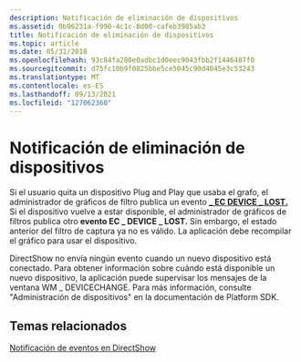 ```yaml
---
description: Notificación de eliminación de dispositivos
ms.assetid: 0b96231a-f990-4c1c-8d00-cafeb3985ab3
title: Notificación de eliminación de dispositivos
ms.topic: article
ms.date: 05/31/2018
ms.openlocfilehash: 93c84fa280e0adbc1d0eec9043fbb2f1446487f0
ms.sourcegitcommit: d75fc10b9f0825bbe5ce5045c90d4045e3c53243
ms.translationtype: MT
ms.contentlocale: es-ES
ms.lasthandoff: 09/13/2021
ms.locfileid: "127062360"
---
```

# <a name="device-removal-notification"></a>Notificación de eliminación de dispositivos

Si el usuario quita un dispositivo Plug and Play que usaba el grafo, el administrador de gráficos de filtro publica un evento [**\_ EC DEVICE \_ LOST.**](ec-device-lost.md) Si el dispositivo vuelve a estar disponible, el administrador de gráficos de filtros publica otro **evento EC \_ DEVICE \_ LOST.** Sin embargo, el estado anterior del filtro de captura ya no es válido. La aplicación debe recompilar el gráfico para usar el dispositivo.

DirectShow no envía ningún evento cuando un nuevo dispositivo está conectado. Para obtener información sobre cuándo está disponible un nuevo dispositivo, la aplicación puede supervisar los mensajes de la ventana WM \_ DEVICECHANGE. Para más información, consulte "Administración de dispositivos" en la documentación de Platform SDK.

## <a name="related-topics"></a>Temas relacionados

<dl> <dt>

[Notificación de eventos en DirectShow](event-notification-in-directshow.md)
</dt> </dl>

 

 



